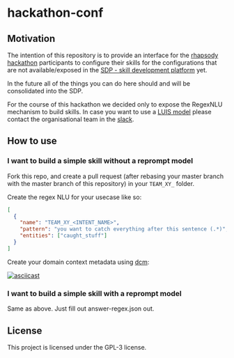 # hackathon-conf

## Motivation

The intention of this repository is to provide an interface for the [rhapsody hackathon]() participants to configure
their skills for the configurations that are not available/exposed in the [SDP - skill development platform]() yet.

In the future all of the things you can do here should and will be consolidated into the SDP.

For the course of this hackathon we decided only to expose the RegexNLU mechanism to build skills.
In case you want to use a [LUIS model](https://eu.luis.ai/) please contact the organisational team in the [slack](https://remoterhapsod-wxc4115.slack.com). 

## How to use

### I want to build a simple skill without a reprompt model

Fork this repo, and create a pull request (after rebasing your master branch with the master branch of this repository) in your
`TEAM_XY_` folder.

Create the regex NLU for your usecase like so:

```json
[
  {
    "name": "TEAM_XY_<INTENT_NAME>",
    "pattern": "you want to catch everything after this sentence (.*)",
    "entities": ["caught_stuff"]
  }
]
```

Create your domain context metadata using [dcm](https://github.com/4thel00z/dcm/releases/latest):

[![asciicast](https://asciinema.org/a/dMSSqApnb5XKtb3YpP40WTZH5.svg)](https://asciinema.org/a/dMSSqApnb5XKtb3YpP40WTZH5)


### I want to build a simple skill with a reprompt model

Same as above. Just fill out answer-regex.json out.

## License

This project is licensed under the GPL-3 license.
